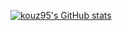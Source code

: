 
[![kouz95's GitHub stats](https://github-readme-stats.vercel.app/api?username=kouz95)](https://github.com/kouz95/github-readme-stats)
